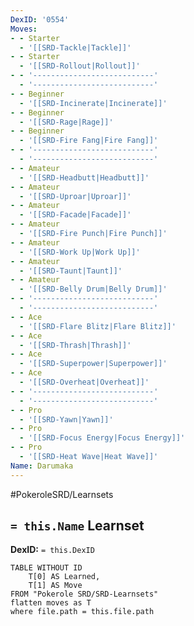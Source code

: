 ```yaml
---
DexID: '0554'
Moves:
- - Starter
  - '[[SRD-Tackle|Tackle]]'
- - Starter
  - '[[SRD-Rollout|Rollout]]'
- - '---------------------------'
  - '---------------------------'
- - Beginner
  - '[[SRD-Incinerate|Incinerate]]'
- - Beginner
  - '[[SRD-Rage|Rage]]'
- - Beginner
  - '[[SRD-Fire Fang|Fire Fang]]'
- - '---------------------------'
  - '---------------------------'
- - Amateur
  - '[[SRD-Headbutt|Headbutt]]'
- - Amateur
  - '[[SRD-Uproar|Uproar]]'
- - Amateur
  - '[[SRD-Facade|Facade]]'
- - Amateur
  - '[[SRD-Fire Punch|Fire Punch]]'
- - Amateur
  - '[[SRD-Work Up|Work Up]]'
- - Amateur
  - '[[SRD-Taunt|Taunt]]'
- - Amateur
  - '[[SRD-Belly Drum|Belly Drum]]'
- - '---------------------------'
  - '---------------------------'
- - Ace
  - '[[SRD-Flare Blitz|Flare Blitz]]'
- - Ace
  - '[[SRD-Thrash|Thrash]]'
- - Ace
  - '[[SRD-Superpower|Superpower]]'
- - Ace
  - '[[SRD-Overheat|Overheat]]'
- - '---------------------------'
  - '---------------------------'
- - Pro
  - '[[SRD-Yawn|Yawn]]'
- - Pro
  - '[[SRD-Focus Energy|Focus Energy]]'
- - Pro
  - '[[SRD-Heat Wave|Heat Wave]]'
Name: Darumaka
---
```


#PokeroleSRD/Learnsets

## `= this.Name` Learnset

**DexID:** `= this.DexID`

```dataview
TABLE WITHOUT ID
    T[0] AS Learned,
    T[1] AS Move
FROM "Pokerole SRD/SRD-Learnsets"
flatten moves as T
where file.path = this.file.path
```
